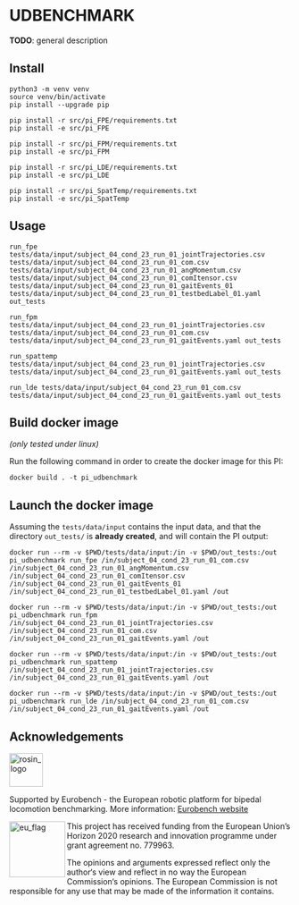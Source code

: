 # UDBENCHMARK

**TODO**: general description

## Install

```term
python3 -m venv venv
source venv/bin/activate
pip install --upgrade pip

pip install -r src/pi_FPE/requirements.txt
pip install -e src/pi_FPE

pip install -r src/pi_FPM/requirements.txt
pip install -e src/pi_FPM

pip install -r src/pi_LDE/requirements.txt
pip install -e src/pi_LDE

pip install -r src/pi_SpatTemp/requirements.txt
pip install -e src/pi_SpatTemp

```

## Usage

```term
run_fpe tests/data/input/subject_04_cond_23_run_01_jointTrajectories.csv tests/data/input/subject_04_cond_23_run_01_com.csv tests/data/input/subject_04_cond_23_run_01_angMomentum.csv tests/data/input/subject_04_cond_23_run_01_comItensor.csv tests/data/input/subject_04_cond_23_run_01_gaitEvents_01 tests/data/input/subject_04_cond_23_run_01_testbedLabel_01.yaml out_tests
```

```term
run_fpm tests/data/input/subject_04_cond_23_run_01_jointTrajectories.csv tests/data/input/subject_04_cond_23_run_01_com.csv tests/data/input/subject_04_cond_23_run_01_gaitEvents.yaml out_tests
```

```term
run_spattemp tests/data/input/subject_04_cond_23_run_01_jointTrajectories.csv tests/data/input/subject_04_cond_23_run_01_gaitEvents.yaml out_tests
```

```term
run_lde tests/data/input/subject_04_cond_23_run_01_com.csv tests/data/input/subject_04_cond_23_run_01_gaitEvents.yaml out_tests
```

## Build docker image

_(only tested under linux)_

Run the following command in order to create the docker image for this PI:

```console
docker build . -t pi_udbenchmark
```


## Launch the docker image

Assuming the `tests/data/input` contains the input data, and that the directory `out_tests/` is **already created**, and will contain the PI output:

```shell
docker run --rm -v $PWD/tests/data/input:/in -v $PWD/out_tests:/out pi_udbenchmark run_fpe /in/subject_04_cond_23_run_01_com.csv /in/subject_04_cond_23_run_01_angMomentum.csv /in/subject_04_cond_23_run_01_comItensor.csv /in/subject_04_cond_23_run_01_gaitEvents_01 /in/subject_04_cond_23_run_01_testbedLabel_01.yaml /out
```

```shell
docker run --rm -v $PWD/tests/data/input:/in -v $PWD/out_tests:/out pi_udbenchmark run_fpm /in/subject_04_cond_23_run_01_jointTrajectories.csv /in/subject_04_cond_23_run_01_com.csv /in/subject_04_cond_23_run_01_gaitEvents.yaml /out
```

```shell
docker run --rm -v $PWD/tests/data/input:/in -v $PWD/out_tests:/out pi_udbenchmark run_spattemp /in/subject_04_cond_23_run_01_jointTrajectories.csv /in/subject_04_cond_23_run_01_gaitEvents.yaml /out
```

```shell
docker run --rm -v $PWD/tests/data/input:/in -v $PWD/out_tests:/out pi_udbenchmark run_lde /in/subject_04_cond_23_run_01_com.csv /in/subject_04_cond_23_run_01_gaitEvents.yaml /out
```

## Acknowledgements

<a href="http://eurobench2020.eu">
  <img src="http://eurobench2020.eu/wp-content/uploads/2018/06/cropped-logoweb.png"
       alt="rosin_logo" height="60" >
</a>

Supported by Eurobench - the European robotic platform for bipedal locomotion benchmarking.
More information: [Eurobench website][eurobench_website]

<img src="http://eurobench2020.eu/wp-content/uploads/2018/02/euflag.png"
     alt="eu_flag" width="100" align="left" >

This project has received funding from the European Union’s Horizon 2020
research and innovation programme under grant agreement no. 779963.

The opinions and arguments expressed reflect only the author‘s view and
reflect in no way the European Commission‘s opinions.
The European Commission is not responsible for any use that may be made
of the information it contains.

[eurobench_logo]: http://eurobench2020.eu/wp-content/uploads/2018/06/cropped-logoweb.png
[eurobench_website]: http://eurobench2020.eu "Go to website"
